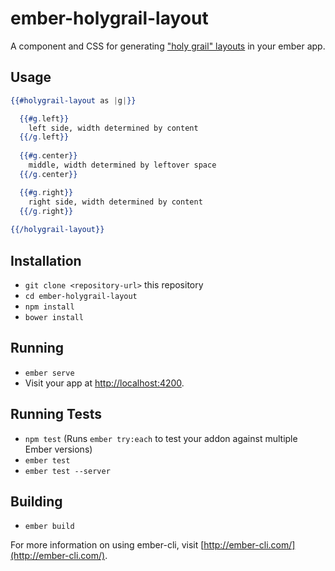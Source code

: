 # ember-holygrail-layout

A component and CSS for generating ["holy grail" layouts](https://philipwalton.github.io/solved-by-flexbox/demos/holy-grail/) in your ember app.

## Usage

```handlebars
{{#holygrail-layout as |g|}}

  {{#g.left}}
    left side, width determined by content
  {{/g.left}}
  
  {{#g.center}}
    middle, width determined by leftover space
  {{/g.center}}

  {{#g.right}}
    right side, width determined by content
  {{/g.right}}
  
{{/holygrail-layout}}
```

## Installation

* `git clone <repository-url>` this repository
* `cd ember-holygrail-layout`
* `npm install`
* `bower install`

## Running

* `ember serve`
* Visit your app at [http://localhost:4200](http://localhost:4200).

## Running Tests

* `npm test` (Runs `ember try:each` to test your addon against multiple Ember versions)
* `ember test`
* `ember test --server`

## Building

* `ember build`

For more information on using ember-cli, visit [http://ember-cli.com/](http://ember-cli.com/).
